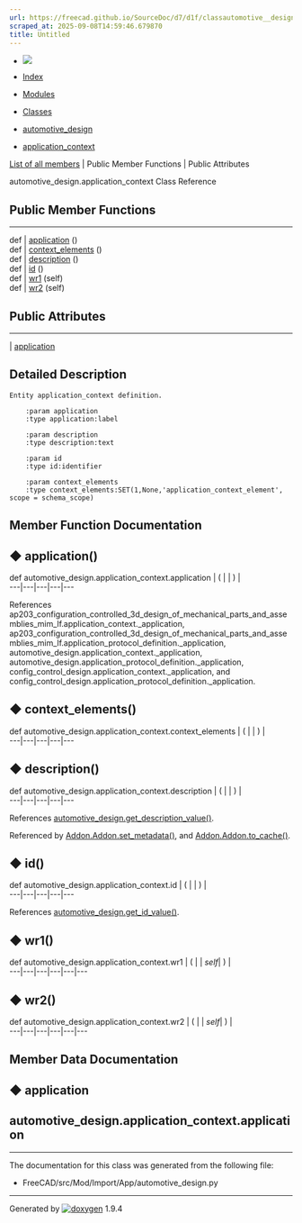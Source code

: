 ```yaml
---
url: https://freecad.github.io/SourceDoc/d7/d1f/classautomotive__design_1_1application__context.html
scraped_at: 2025-09-08T14:59:46.679870
title: Untitled
---
```


  * [ ![](https://www.freecad.org/svg/logo-freecad.svg) ](https://freecadweb.org "FreeCAD")
  * [Index](../../index.html "Index")
  * [Modules](../../modules.html "Modules list")
  * [Classes](../../annotated.html "Annotated list")

  * [automotive_design](../../d4/ddf/namespaceautomotive__design.html)
  * [application_context](../../d7/d1f/classautomotive__design_1_1application__context.html)

[List of all members](../../d3/d92/classautomotive__design_1_1application__context-members.html) | Public Member Functions | Public Attributes

automotive_design.application_context Class Reference

##  Public Member Functions  
  
---  
def | [application](../../d7/d1f/classautomotive__design_1_1application__context.html#ac0bcafd9ba757d7337a4f21cc79e23e0) ()  
def | [context_elements](../../d7/d1f/classautomotive__design_1_1application__context.html#a7278145c23e96c14f35551c3b0a9e2d2) ()  
def | [description](../../d7/d1f/classautomotive__design_1_1application__context.html#aa28802c4c5255152c3b0f4d5bf9e854f) ()  
def | [id](../../d7/d1f/classautomotive__design_1_1application__context.html#a72faec4ad64bc88f31ffa7e3bfb29e77) ()  
def | [wr1](../../d7/d1f/classautomotive__design_1_1application__context.html#a9ba39e74c5d27451f7c7e25df85d7206) (self)  
def | [wr2](../../d7/d1f/classautomotive__design_1_1application__context.html#a67d19d81c0227b40c765fbd64db80ce1) (self)  
  
##  Public Attributes  
  
---  
|
[application](../../d7/d1f/classautomotive__design_1_1application__context.html#a62293113f97cd88922b0bc5f6600d67d)  
  
## Detailed Description

    
    
    Entity application_context definition.
    
        :param application
        :type application:label
    
        :param description
        :type description:text
    
        :param id
        :type id:identifier
    
        :param context_elements
        :type context_elements:SET(1,None,'application_context_element', scope = schema_scope)

## Member Function Documentation

## ◆ application()

def automotive_design.application_context.application  | ( | | ) |   
---|---|---|---|---  
  
References
ap203_configuration_controlled_3d_design_of_mechanical_parts_and_assemblies_mim_lf.application_context._application,
ap203_configuration_controlled_3d_design_of_mechanical_parts_and_assemblies_mim_lf.application_protocol_definition._application,
automotive_design.application_context._application,
automotive_design.application_protocol_definition._application,
config_control_design.application_context._application, and
config_control_design.application_protocol_definition._application.

## ◆ context_elements()

def automotive_design.application_context.context_elements  | ( | | ) |   
---|---|---|---|---  
  
## ◆ description()

def automotive_design.application_context.description  | ( | | ) |   
---|---|---|---|---  
  
References
[automotive_design.get_description_value()](../../d4/ddf/namespaceautomotive__design.html#a7894d555e3f25a436366bbbf328b1bf2).

Referenced by
[Addon.Addon.set_metadata()](../../d8/d91/classAddon_1_1Addon.html#a799523f4861c30f1516a59602d5b77cd),
and
[Addon.Addon.to_cache()](../../d8/d91/classAddon_1_1Addon.html#aba84dd320889a7cb37c99a8b8cdc87f5).

## ◆ id()

def automotive_design.application_context.id  | ( | | ) |   
---|---|---|---|---  
  
References
[automotive_design.get_id_value()](../../d4/ddf/namespaceautomotive__design.html#aee48db7b5bbe921b6733fd6ae7daa212).

## ◆ wr1()

def automotive_design.application_context.wr1  | ( |  | _self_| ) |   
---|---|---|---|---|---  
  
## ◆ wr2()

def automotive_design.application_context.wr2  | ( |  | _self_| ) |   
---|---|---|---|---|---  
  
## Member Data Documentation

## ◆ application

automotive_design.application_context.application  
---  
  
* * *

The documentation for this class was generated from the following file:

  * FreeCAD/src/Mod/Import/App/automotive_design.py

* * *

Generated by
[![doxygen](../../doxygen.svg)](https://www.doxygen.org/index.html) 1.9.4


